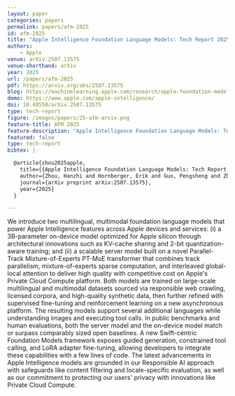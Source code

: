 ```yaml
---
layout: paper
categories: papers
permalink: papers/afm-2025
id: afm-2025
title: "Apple Intelligence Foundation Language Models: Tech Report 2025"
authors: 
    - Apple
venue: arXiv:2507.13575
venue-shorthand: arXiv
year: 2025
url: /papers/afm-2025
pdf: https://arxiv.org/abs/2507.13575
blog: https://machinelearning.apple.com/research/apple-foundation-models-2025-updates
demo: https://www.apple.com/apple-intelligence/
doi: 10.48550/arXiv.2507.13575
type: tech-report
figure: /images/papers/25-afm-arxiv.png
feature-title: AFM 2025
feature-description: "Apple Intelligence Foundation Language Models: Tech Report 2025"
featured: false
type: tech-report
bibtex: |-

  @article{zhou2025apple,
    title={{Apple Intelligence Foundation Language Models: Tech Report 2025}},
    author={Zhou, Hanzhi and Hornberger, Erik and Guo, Pengsheng and Zhou, Xiyou and Wang, Saiwen and Wang, Xin and He, Yifei and Chang, Xuankai and Rauch, Rene and D'hauwe, Louis and others},
    journal={arXiv preprint arXiv:2507.13575},
    year={2025}
  }

---
```


We introduce two multilingual, multimodal foundation language models that power Apple Intelligence features across Apple devices and services: (i) a 3B-parameter on-device model optimized for Apple silicon through architectural innovations such as KV-cache sharing and 2-bit quantization-aware training; and (ii) a scalable server model built on a novel Parallel-Track Mixture-of-Experts PT-MoE transformer that combines track parallelism, mixture-of-experts sparse computation, and interleaved global-local attention to deliver high quality with competitive cost on Apple's Private Cloud Compute platform.
Both models are trained on large-scale multilingual and multimodal datasets sourced via responsible web crawling, licensed corpora, and high-quality synthetic data, then further refined with supervised fine-tuning and reinforcement learning on a new asynchronous platform.
The resulting models support several additional languages while understanding images and executing tool calls.
In public benchmarks and human evaluations, both the server model and the on-device model match or surpass comparably sized open baselines.
A new Swift-centric Foundation Models framework exposes guided generation, constrained tool calling, and LoRA adapter fine-tuning, allowing developers to integrate these capabilities with a few lines of code.
The latest advancements in Apple Intelligence models are grounded in our Responsible AI approach with safeguards like content filtering and locale-specific evaluation, as well as our commitment to protecting our users' privacy with innovations like Private Cloud Compute.